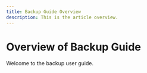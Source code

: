 ```yaml
---
title: Backup Guide Overview
description: This is the article overview.
---
```

# Overview of Backup Guide

Welcome to the backup user guide.
